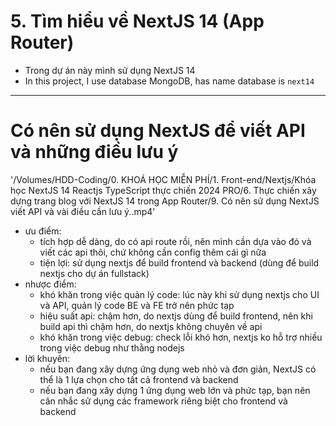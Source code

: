 # 5. Tìm hiểu về NextJS 14 (App Router)

- Trong dự án này mình sử dụng NextJS 14
- In this project, I use database MongoDB, has name database is `next14`

---

# Có nên sử dụng NextJS để viết API và những điều lưu ý

'/Volumes/HDD-Coding/0. KHOÁ HỌC MIỄN PHÍ/1. Front-end/Nextjs/Khóa học NextJS 14 Reactjs TypeScript thực chiến 2024 PRO/6. Thực chiến xây dựng trang blog với NextJS 14 trong App Router/9. Có nên sử dụng NextJS viết API và vài điều cần lưu ý..mp4'

- ưu điểm:
  - tích hợp dễ dàng, do có api route rồi, nên mình cần dựa vào đó và viết các api thôi, chứ không cần config thêm cái gì nữa
  - tiện lợi: sử dụng nextjs để build frontend và backend (dùng để build nextjs cho dự án fullstack)
- nhược điểm:
  - khó khăn trong việc quản lý code: lúc này khi sử dụng nextjs cho UI và API, quản lý code BE và FE trở nên phức tạp
  - hiệu suất api: chậm hơn, do nextjs dùng để build frontend, nên khi build api thì chậm hơn, do nextjs không chuyên về api
  - khó khăn trong việc debug: check lỗi khó hơn, nextjs ko hỗ trợ nhiều trong việc debug như thằng nodejs
- lời khuyên:
  - nếu bạn đang xây dựng ứng dụng web nhỏ và đơn giản, NextJS có thể là 1 lựa chọn cho tất cả frontend và backend
  - nếu bạn đang xây dựng 1 ứng dụng web lớn và phức tạp, bạn nên cân nhắc sử dụng các framework riêng biệt cho frontend và backend

